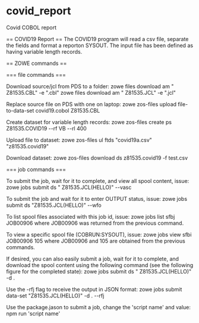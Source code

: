 # covid_report
Covid COBOL report

== COVID19 Report ==
The COVID19 program will read a csv file, separate the fields and format a reporton SYSOUT.  The input file has been defined as having variable length records.


== ZOWE commands ==

=== file commands ===

Download source/jcl from PDS to a folder:
zowe files download am " Z81535.CBL" -e ".cbl"
zowe files download am " Z81535.JCL" -e ".jcl"

Replace source file on PDS with one on laptop:
zowe zos-files upload file-to-data-set covid19.cobol Z81535.CBL

Create dataset for variable length records:
zowe zos-files create ps Z81535.COVID19 --rf VB --rl 400

Upload file to dataset:
zowe zos-files ul ftds "covid19a.csv" "z81535.covid19"  

Download dataset:
zowe zos-files download ds z81535.covid19 -f test.csv


=== job commands ===

To submit the job, wait for it to complete,
and view all spool content, issue:
zowe jobs submit ds " Z81535.JCL(HELLO)" --vasc

To submit the job and wait for it to enter OUTPUT status,
issue:
zowe jobs submit ds "Z81535.JCL(HELLO)" --wfo

To list spool files associated with this job id, issue:
zowe jobs list sfbj JOB00906
where JOB00906 was returned from the previous command.

To view a specific spool file (COBRUN:SYSOUT), issue:
zowe jobs view sfbi JOB00906 105
where JOB00906 and 105 are obtained from the previous commands.

If desired, you can also easily submit a job, wait for it to complete, and download the spool content using the
following command (see the following figure for the completed state):
zowe jobs submit ds " Z81535.JCL(HELLO)" -d .

Use the -rfj flag to receive the output in JSON format:
zowe jobs submit data-set "Z81535.JCL(HELLO)" -d . --rfj

Use the package.jason to submit a job, change the 'script name' and value:
npm run 'script name'
